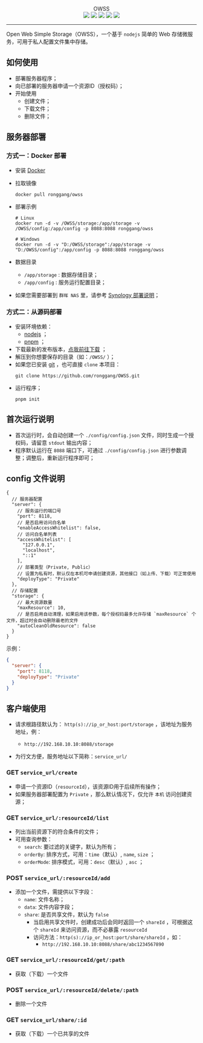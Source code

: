 <p align="center">
OWSS<br/>
<a href="https://github.com/ronggang/OWSS/releases/latest" title="GitHub Releases"><img src="https://img.shields.io/github/v/release/ronggang/OWSS?label=Latest%20Release"></a>
<a href="https://hub.docker.com/r/ronggang/owss" title="Docker Pulls"><img src="https://img.shields.io/docker/pulls/ronggang/owss?label=Docker%20Pulls"></a>
<img src="https://img.shields.io/badge/Used-TypeScript-blue">
<a href="https://github.com/ronggang/OWSS/LICENSE" title="GitHub license"><img src="https://img.shields.io/github/license/ronggang/OWSS?label=License"></a>
<a href="https://t.me/OWSS_Official_Group"><img src="https://img.shields.io/badge/Telegram-Chat-blue?logo=telegram"></a>
</p>

---
Open Web Simple Storage（OWSS），一个基于 `nodejs` 简单的 Web 存储微服务，可用于私人配置文件集中存储。

## 如何使用
- 部署服务器程序；
- 向已部署的服务器申请一个资源ID（授权码）；
- 开始使用
  - 创建文件；
  - 下载文件；
  - 删除文件；

## 服务器部署
### 方式一：Docker 部署
- 安装 [Docker](https://docker.com) 
- 拉取镜像
  ``` shell
  docker pull ronggang/owss
  ```
- 部署示例
  ``` shell
  # Linux
  docker run -d -v /OWSS/storage:/app/storage -v /OWSS/config:/app/config -p 8088:8088 ronggang/owss

  # Windows
  docker run -d -v "D:/OWSS/storage":/app/storage -v "D:/OWSS/config":/app/config -p 8088:8088 ronggang/owss
  ```
- 数据目录
  - `/app/storage` : 数据存储目录；
  - `/app/config` : 服务运行配置目录；

- 如果您需要部署到 `群晖 NAS` 里，请参考 [Synology 部署说明](https://github.com/ronggang/OWSS/wiki/Install-Synology)；


### 方式二：从源码部署
- 安装环境依赖：
  - [nodejs](https://nodejs.org) ；
  - [pnpm](https://pnpm.io/zh/) ；
- 下载最新的发布版本，[点我前往下载](https://github.com/ronggang/OWSS/releases) ；
- 解压到你想要保存的目录（如：`/OWSS/` ）；
- 如果您已安装 [git](https://git-scm.com) ，也可直接 `clone` 本项目：
  ```
  git clone https://github.com/ronggang/OWSS.git
  ```
- 运行程序；
  ```
  pnpm init
  ```

## 首次运行说明
- 首次运行时，会自动创建一个 `./config/config.json` 文件，同时生成一个授权码，请留意 `stdout` 输出内容；
- 程序默认运行在 `8088` 端口下，可通过 `./config/config.json` 进行参数调整；调整后，重新运行程序即可；

## config 文件说明
``` jsonc
{
  // 服务器配置
  "server": {
    // 服务运行的端口号
    "port": 8118,
    // 是否启用访问白名单
    "enableAccessWhitelist": false,
    // 访问白名单列表
    "accessWhitelist": [
      "127.0.0.1",
      "localhost",
      "::1"
    ],
    // 部署类型（Private, Public）
    // 设置为私有时，默认仅在本机可申请创建资源，其他接口（如上传、下载）可正常使用
    "deployType": "Private"
  },
  // 存储配置
  "storage": {
    // 最大资源数量
    "maxResource": 10,
    // 是否启用自动清理，如果启用该参数，每个授权码最多允许存储 `maxResource` 个文件，超过时会自动删除最老的文件
    "autoCleanOldResource": false
  }
}
```
示例：
``` json
{
  "server": {
    "port": 8118,
    "deployType": "Private"
  }
}
```

## 客户端使用
- 请求根路径默认为： `http(s)://ip_or_host:port/storage` ，该地址为服务地址，例：
  - `http://192.168.10.10:8088/storage`

- 为行文方便，服务地址以下简称：`service_url/`


### GET `service_url/create`
- 申请一个资源ID（`resourceId`），该资源ID用于后续所有操作；
- 如果服务器部署配置为 `Private` ，那么默认情况下，仅允许 `本机` 访问创建资源；

### GET `service_url/:resourceId/list`
- 列出当前资源下的符合条件的文件；
- 可用查询参数：
  - `search`: 要过滤的关键字，默认为所有；
  - `orderBy`: 排序方式，可用：`time`（默认）, `name`, `size` ；
  - `orderMode`: 排序模式，可用：`desc`（默认）, `asc` ；

### POST `service_url/:resourceId/add`
- 添加一个文件，需提供以下字段：
  - `name`: 文件名称；
  - `data`: 文件内容字段；
  - `share`: 是否共享文件，默认为 `false`
    - 当启用共享文件时，创建成功后会同时返回一个 `shareId` ，可根据这个 `shareId` 来访问资源，而不必暴露 `resourceId`
    - 访问方法：`http(s)://ip_or_host:port/share/shareId` ，如：
      - `http://192.168.10.10:8088/share/abc1234567890`

### GET `service_url/:resourceId/get/:path`
- 获取（下载）一个文件

### POST `service_url/:resourceId/delete/:path`
- 删除一个文件

### GET `service_url/share/:id`
- 获取（下载）一个已共享的文件